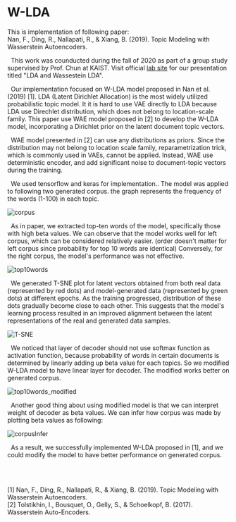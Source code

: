 # W-LDA
This is implementation of following paper:\
Nan, F., Ding, R., Nallapati, R., & Xiang, B. (2019). Topic Modeling with Wasserstein Autoencoders.

&nbsp;&nbsp;This work was counducted during the fall of 2020 as part of a group study supervised by Prof. Chun at KAIST. Visit official [lab site][lab-site] for our presentation titled "LDA and Wassestein LDA".

[lab-site]: https://chunhyonho.github.io/Group-study/Journal_club/

&nbsp;&nbsp;Our implementation focused on W-LDA model proposed in Nan et al. (2019) [1]. LDA (Latent Dirichlet Allocation) is the most widely utilized probabilistic topic model. It it is hard to use VAE directly to LDA because LDA use Direchlet distribution, which does not belong to location-scale family. This paper use WAE model proposed in [2] to develop the W-LDA model, incorporating a Dirichlet prior on the latent document topic vectors.

&nbsp;&nbsp;WAE model presented in [2] can use any distributions as priors. Since the distribution may not belong to location scale family, reparametrization trick, which is commonly used in VAEs, cannot be applied. Instead, WAE use deterministic encoder, and add significant noise to document-topic vectors during the training.

&nbsp;&nbsp;We used tensorflow and keras for implementation.. The model was applied to following two generated corpus. the graph represents the frequency of the words (1-100) in each topic.

![corpus](https://github.com/buaaaaang/W-LDA/assets/69184903/71379dc9-63e9-4762-867a-7c0c3aa16387)

&nbsp;&nbsp;As in paper, we extracted top-ten words of the model, specifically those with high beta values. We can observe that the model works well for left corpus, which can be considered relatively easier. (order doesn't matter for left corpus since probability for top 10 words are identical) Conversely, for the right corpus, the model's performance was not effective.

![top10words](https://github.com/buaaaaang/W-LDA/assets/69184903/6f7d21b2-c8f4-4cbe-8f16-3bf263f5dc8d)

&nbsp;&nbsp;We generated T-SNE plot for latent vectors obtained from both real data (represented by red dots) and model-generated data (represented by green dots) at different epochs. As the training progressed, distribution of these dots gradually become close to each other. This suggests that the model's learning process resulted in an improved alignment between the latent representations of the real and generated data samples.

<img alt="T-SNE" src="https://github.com/buaaaaang/W-LDA/assets/69184903/de978b89-ddd2-4baa-910c-f643d8d8de7e">

&nbsp;&nbsp;We noticed that layer of decoder should not use softmax function as activation function, because probability of words in certain documents is determined by linearly adding up beta value for each topics. So we modified W-LDA model to have linear layer for decoder. The modified works better on generated corpus.

![top10words_modified](https://github.com/buaaaaang/W-LDA/assets/69184903/b2f3da76-40e9-4ea7-bc9c-d329e8bab854)

&nbsp;&nbsp;Another good thing about using modified model is that we can interpret weight of decoder as beta values. We can infer how corpus was made by plotting beta values as following:

<img alt="corpusInfer" src="https://github.com/buaaaaang/W-LDA/assets/69184903/5d796c36-c5c8-4a06-817f-da27097c244a">

&nbsp;&nbsp;As a result, we successfully implemented W-LDA proposed in [1], and we could modify the model to have better performance on generated corpus.

<br/>
<br/>

[1] Nan, F., Ding, R., Nallapati, R., & Xiang, B. (2019). Topic Modeling with Wasserstein Autoencoders.\
[2] Tolstikhin, I., Bousquet, O., Gelly, S., & Schoelkopf, B. (2017). Wasserstein Auto-Encoders.
